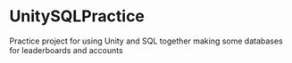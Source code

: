 # UnitySQLPractice
Practice project for using Unity and SQL together making some databases for leaderboards and accounts
